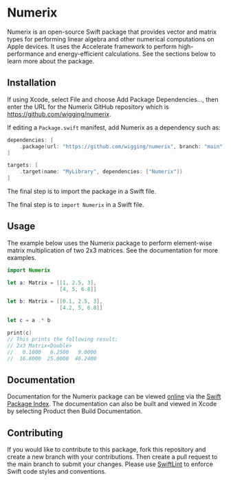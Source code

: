 # Numerix

Numerix is an open-source Swift package that provides vector and matrix types for performing linear algebra and other numerical computations on Apple devices. It uses the Accelerate framework to perform high-performance and energy-efficient calculations. See the sections below to learn more about the package.

## Installation

If using Xcode, select File and choose Add Package Dependencies..., then enter the URL for the Numerix GitHub repository which is <https://github.com/wigging/numerix>.

If editing a `Package.swift` manifest, add Numerix as a dependency such as:

```swift
dependencies: [
    .package(url: "https://github.com/wigging/numerix", branch: "main")
]

targets: [
    .target(name: "MyLibrary", dependencies: ["Numerix"])
]
```

The final step is to import the package in a Swift file.

The final step is to `import Numerix` in a Swift file.

## Usage

The example below uses the Numerix package to perform element-wise matrix multiplication of two 2x3 matrices. See the documentation for more examples.

```swift
import Numerix

let a: Matrix = [[1, 2.5, 3],
                 [4, 5, 6.8]]

let b: Matrix = [[0.1, 2.5, 3],
                 [4.2, 5, 6.8]]

let c = a .* b

print(c)
// This prints the following result:
// 2x3 Matrix<Double>
//   0.1000   6.2500   9.0000
//  16.8000  25.0000  46.2400
```

## Documentation

Documentation for the Numerix package can be viewed [online](https://apple.com) via the [Swift Package Index](https://swiftpackageindex.com). The documentation can also be built and viewed in Xcode by selecting Product then Build Documentation.

## Contributing

If you would like to contribute to this package, fork this repository and create a new branch with your contributions. Then create a pull request to the main branch to submit your changes. Please use [SwiftLint](https://github.com/realm/SwiftLint) to enforce Swift code styles and conventions.
